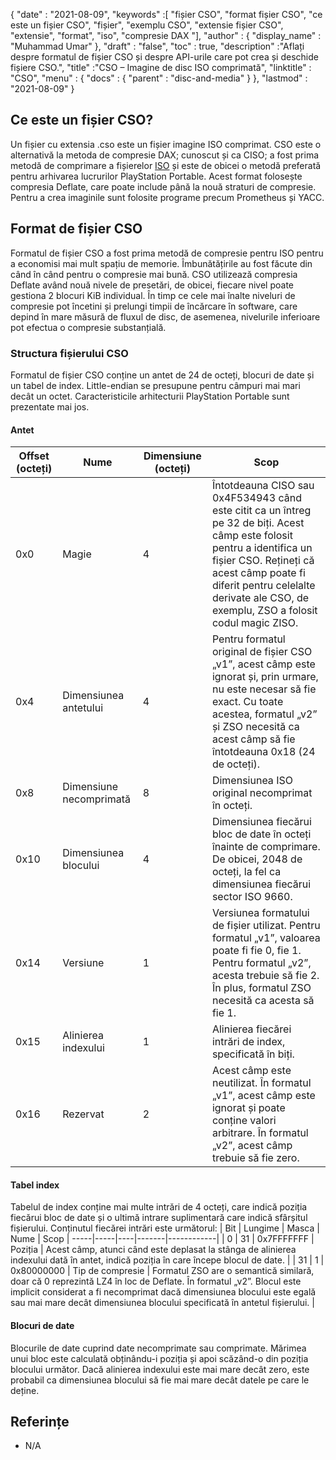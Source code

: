 {
  "date" : "2021-08-09",
  "keywords" :[ "fișier CSO", "format fișier CSO", "ce este un fișier CSO", "fișier", "exemplu CSO", "extensie fișier CSO", "extensie", "format", "iso", "compresie DAX "],
  "author" : {
    "display_name" : "Muhammad Umar"
},
  "draft" : "false",
   "toc" : true,
  "description" :"Aflați despre formatul de fișier CSO și despre API-urile care pot crea și deschide fișiere CSO.",
  "title" :"CSO – Imagine de disc ISO comprimată",
  "linktitle" : "CSO",
  "menu" : {
    "docs" : {
      "parent" : "disc-and-media"
}
},
  "lastmod" : "2021-08-09"
}

## Ce este un fișier CSO?

Un fișier cu extensia .cso este un fișier imagine ISO comprimat. CSO este o alternativă la metoda de compresie DAX; cunoscut și ca CISO; a fost prima metodă de comprimare a fișierelor [ISO](/ro/compression/iso/) și este de obicei o metodă preferată pentru arhivarea lucrurilor PlayStation Portable. Acest format folosește compresia Deflate, care poate include până la nouă straturi de compresie. Pentru a crea imaginile sunt folosite programe precum Prometheus și YACC.

## Format de fișier CSO

Formatul de fișier CSO a fost prima metodă de compresie pentru ISO pentru a economisi mai mult spațiu de memorie. Îmbunătățirile au fost făcute din când în când pentru o compresie mai bună. CSO utilizează compresia Deflate având nouă nivele de presetări, de obicei, fiecare nivel poate gestiona 2 blocuri KiB individual. În timp ce cele mai înalte niveluri de compresie pot încetini și prelungi timpii de încărcare în software, care depind în mare măsură de fluxul de disc, de asemenea, nivelurile inferioare pot efectua o compresie substanțială.

### Structura fișierului CSO

Formatul de fișier CSO conține un antet de 24 de octeți, blocuri de date și un tabel de index. Little-endian se presupune pentru câmpuri mai mari decât un octet. Caracteristicile arhitecturii PlayStation Portable sunt prezentate mai jos.

#### Antet

| Offset (octeți) | Nume | Dimensiune (octeți) | Scop |
----------|----------|--------------|---------|
| 0x0 | Magie | 4 | Întotdeauna CISO sau 0x4F534943 când este citit ca un întreg pe 32 de biți. Acest câmp este folosit pentru a identifica un fișier CSO. Rețineți că acest câmp poate fi diferit pentru celelalte derivate ale CSO, de exemplu, ZSO a folosit codul magic ZISO. |
| 0x4 | Dimensiunea antetului | 4 | Pentru formatul original de fișier CSO „v1”, acest câmp este ignorat și, prin urmare, nu este necesar să fie exact. Cu toate acestea, formatul „v2” și ZSO necesită ca acest câmp să fie întotdeauna 0x18 (24 de octeți). |
| 0x8 | Dimensiune necomprimată | 8 | Dimensiunea ISO original necomprimat în octeți. |
| 0x10 | Dimensiunea blocului | 4 | Dimensiunea fiecărui bloc de date în octeți înainte de comprimare. De obicei, 2048 de octeți, la fel ca dimensiunea fiecărui sector ISO 9660. |
| 0x14 | Versiune | 1 | Versiunea formatului de fișier utilizat. Pentru formatul „v1”, valoarea poate fi fie 0, fie 1. Pentru formatul „v2”, acesta trebuie să fie 2. În plus, formatul ZSO necesită ca acesta să fie 1. |
| 0x15 | Alinierea indexului | 1 | Alinierea fiecărei intrări de index, specificată în biți. |
| 0x16 | Rezervat | 2 | Acest câmp este neutilizat. În formatul „v1”, acest câmp este ignorat și poate conține valori arbitrare. În formatul „v2”, acest câmp trebuie să fie zero. |

#### Tabel index

Tabelul de index conține mai multe intrări de 4 octeți, care indică poziția fiecărui bloc de date și o ultimă intrare suplimentară care indică sfârșitul fișierului.
Conținutul fiecărei intrări este următorul:
| Bit | Lungime | Masca | Nume | Scop |
-----|-----|----|-------|------------|
| 0 | 31 | 0x7FFFFFFF | Poziția | Acest câmp, atunci când este deplasat la stânga de alinierea indexului dată în antet, indică poziția în care începe blocul de date. |
| 31 | 1 | 0x80000000 | Tip de compresie | Formatul ZSO are o semantică similară, doar că 0 reprezintă LZ4 în loc de Deflate. În formatul „v2”. Blocul este implicit considerat a fi necomprimat dacă dimensiunea blocului este egală sau mai mare decât dimensiunea blocului specificată în antetul fișierului. |

#### Blocuri de date

Blocurile de date cuprind date necomprimate sau comprimate. Mărimea unui bloc este calculată obținându-i poziția și apoi scăzând-o din poziția blocului următor. Dacă alinierea indexului este mai mare decât zero, este probabil ca dimensiunea blocului să fie mai mare decât datele pe care le deține.


## Referințe

* N/A

